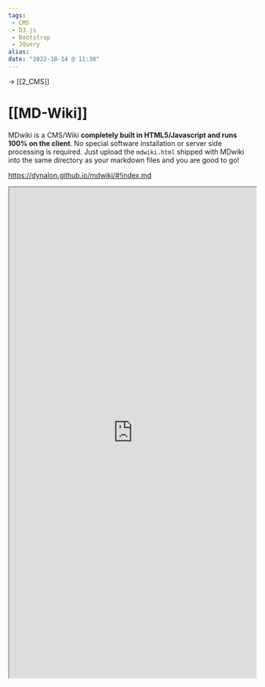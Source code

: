 ```yaml
---
tags:
 - CMS
 - D3.js
 - Bootstrap
 - JQuery
alias: 
date: "2022-10-14 @ 11:38"
---
```

-> [[2_CMS]]

# [[MD-Wiki]]

MDwiki is a CMS/Wiki **completely built in HTML5/Javascript and runs 100% on the client**. No special software installation or server side processing is required. Just upload the `mdwiki.html` shipped with MDwiki into the same directory as your markdown files and you are good to go!

https://dynalon.github.io/mdwiki/#!index.md


<iframe style="width: 100%; height: 1000px; overflow: hidden; background: #FFFF"  src="https://dynalon.github.io/mdwiki/#!index.md " width="100" height="100" scrolling="no">Iframes not supported</iframe>

